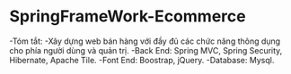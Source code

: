 # SpringFrameWork-Ecommerce
-Tóm tắt:
  -Xây dựng web bán hàng với đầy đủ các chức năng thông dụng cho phía người dùng và quản trị.
  -Back End: Spring MVC, Spring Security, Hibernate, Apache Tile.
  -Font End: Boostrap, jQuery.
  -Database: Mysql.
